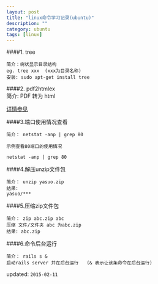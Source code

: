 ```yaml
---
layout: post
title: "linux命令学习记录(ubuntu)"
description: ""
category: ubuntu
tags: [linux]
---
```



####1. tree

    简介：树状显示目录结构          
    eg. tree xxx  (xxx为目录名称)          
    安装: sudo apt-get install tree           

####2. pdf2htmlex    
    简介: PDF 转为 html    
    
[详情参见](https://github.com/coolwanglu/pdf2htmlEX/wiki/QuickStart)

####3.端口使用情况查看
    
    简介： netstat -anp | grep 80
    
    示例查看80端口的使用情况
    
    netstat -anp | grep 80

####4.解压unzip文件包
    
    简介： unzip yasuo.zip
    结果:    
    yasuo/***
    
####5.压缩zip文件包
    
    简介： zip abc.zip abc
    压缩 文件/文件夹 abc 为abc.zip
    结果: abc.zip
    
    
####6.命令后台运行
    
    简介： rails s &
    启动rails server 并在后台运行   (& 表示让该条命令在后台运行)
    
updated: `2015-02-11`